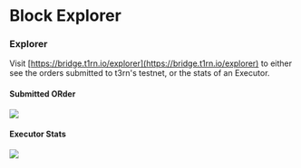 # Block Explorer

### Explorer

Visit [https://bridge.t1rn.io/explorer](https://bridge.t1rn.io/explorer) to either see the orders submitted to t3rn's testnet, or the stats of an Executor.

#### Submitted ORder

<img src="/img/explorer.png"/>

#### Executor Stats

<img src="/img/executor-stats.png"/>
